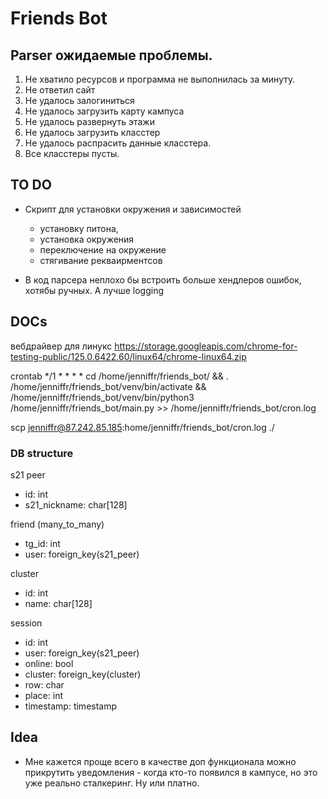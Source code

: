 # Friends Bot

## Parser ожидаемые проблемы.

1. Не хватило ресурсов и программа не выполнилась за минуту.
2. Не ответил сайт
3. Не удалось залогиниться
4. Не удалось загрузить карту кампуса
5. Не удалось развернуть этажи
6. Не удалось загрузить класстер 
7. Не удалось распрасить данные класстера.
8. Все класстеры пусты.

## TO DO

- Скрипт для установки окружения и зависимостей
    - установку питона,
    - установка окружения
    - переключение на окружение
    - стягивание рекваирментсов
    
- В код парсера неплохо бы встроить больше хендлеров ошибок, хотябы ручных. А лучше logging


## DOCs

вебдрайвер для линукс 
https://storage.googleapis.com/chrome-for-testing-public/125.0.6422.60/linux64/chrome-linux64.zip

<!-- - Крона или системцтл для автозапуска парсера. -->
crontab 
*/1 * * * * cd /home/jenniffr/friends_bot/ && . /home/jenniffr/friends_bot/venv/bin/activate && /home/jenniffr/friends_bot/venv/bin/python3 /home/jenniffr/friends_bot/main.py >> /home/jenniffr/friends_bot/cron.log

scp jenniffr@87.242.85.185:home/jenniffr/friends_bot/cron.log ./

### DB structure
s21 peer 
- id: int
- s21_nickname: char[128]

friend (many_to_many) 
- tg_id: int
- user: foreign_key(s21_peer)

cluster
- id: int
- name: char[128]

session
- id: int 
- user: foreign_key(s21_peer)
- online: bool
- cluster: foreign_key(cluster)
- row: char
- place: int
- timestamp: timestamp


## Idea

- Мне кажется проще всего в качестве доп функционала можно прикрутить уведомления - когда кто-то появился в кампусе, но это уже реально сталкеринг. Ну или платно.